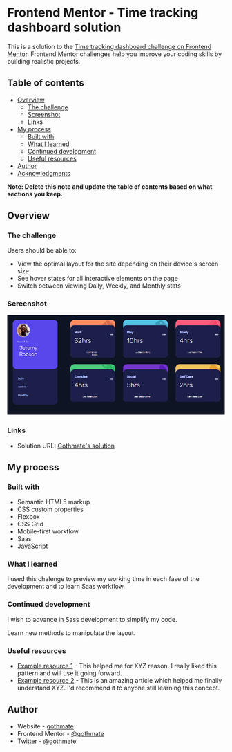 # Frontend Mentor - Time tracking dashboard solution

This is a solution to the [Time tracking dashboard challenge on Frontend Mentor](https://www.frontendmentor.io/challenges/time-tracking-dashboard-UIQ7167Jw). Frontend Mentor challenges help you improve your coding skills by building realistic projects.

## Table of contents

- [Overview](#overview)
  - [The challenge](#the-challenge)
  - [Screenshot](#screenshot)
  - [Links](#links)
- [My process](#my-process)
  - [Built with](#built-with)
  - [What I learned](#what-i-learned)
  - [Continued development](#continued-development)
  - [Useful resources](#useful-resources)
- [Author](#author)
- [Acknowledgments](#acknowledgments)

**Note: Delete this note and update the table of contents based on what sections you keep.**

## Overview

### The challenge

Users should be able to:

- View the optimal layout for the site depending on their device's screen size
- See hover states for all interactive elements on the page
- Switch between viewing Daily, Weekly, and Monthly stats

### Screenshot

![](./screenshot.jpg)

### Links

- Solution URL: [Gothmate's solution](https://gothmate.github.io/time-tracking-dashboard/)

## My process

### Built with

- Semantic HTML5 markup
- CSS custom properties
- Flexbox
- CSS Grid
- Mobile-first workflow
- Saas
- JavaScript

### What I learned

I used this chalenge to preview my working time in each fase of the development and to learn Saas workflow.

### Continued development

I wish to advance in Sass development to simplify my code.

Learn new methods to manipulate the layout.

### Useful resources

- [Example resource 1](https://www.example.com) - This helped me for XYZ reason. I really liked this pattern and will use it going forward.
- [Example resource 2](https://www.example.com) - This is an amazing article which helped me finally understand XYZ. I'd recommend it to anyone still learning this concept.

## Author

- Website - [gothmate](https://gothmate.github.io)
- Frontend Mentor - [@gothmate](https://www.frontendmentor.io/profile/gothmate)
- Twitter - [@gothmate](https://www.twitter.com/gothmate)
